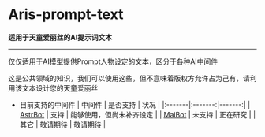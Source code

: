 # Aris-prompt-text
**适用于天童爱丽丝的AI提示词文本**

---

仅仅适用于AI模型提供Prompt人物设定的文本，区分于各种AI中间件


这是公共领域的知识，我们可以使用这些，但不意味着版权方允许占为己有，请利用该文本设计您的天童爱丽丝

- 目前支持的中间件
| 中间件 | 是否支持 | 状况 |
|:-------|:-------:|-------:|
| [AstrBot](https://github.com/AstrBotDevs/AstrBot "AstrBot")   | 支持    | 能够使用，但尚未补齐设定   |
| [MaiBot](https://github.com/MaiM-with-u/MaiBot "麦麦Bot")  | 未支持    | 正在研究   |
| 其它  | 敬请期待  | 敬请期待  |

